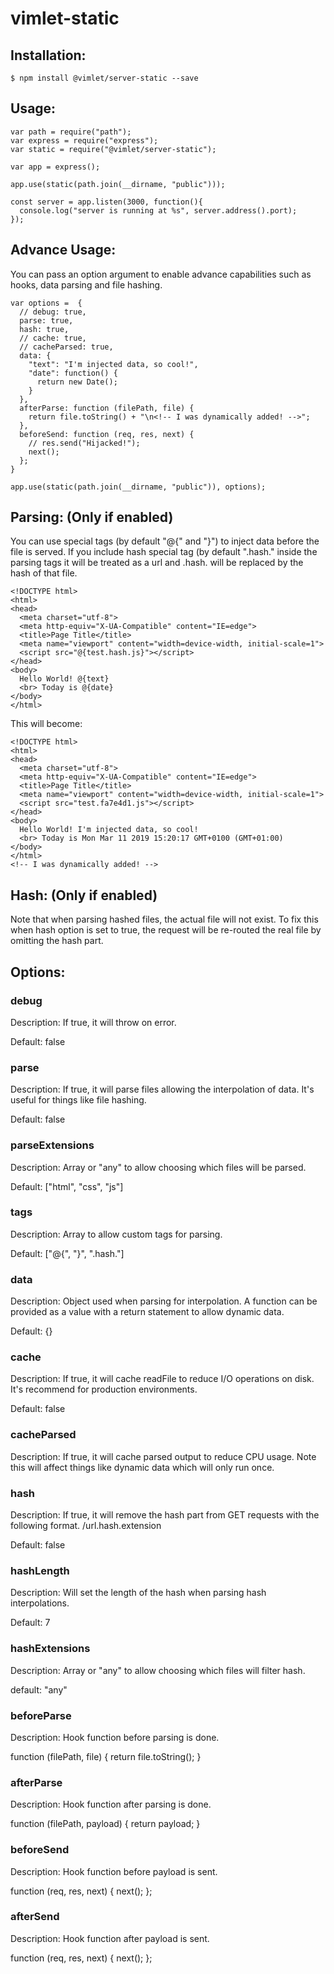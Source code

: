 # vimlet-static

## Installation:
```
$ npm install @vimlet/server-static --save
```

## Usage:
```
var path = require("path");
var express = require("express");
var static = require("@vimlet/server-static");

var app = express();
 
app.use(static(path.join(__dirname, "public")));
 
const server = app.listen(3000, function(){
  console.log("server is running at %s", server.address().port);
});
```

## Advance Usage:

You can pass an option argument to enable advance capabilities such as hooks, data parsing and file hashing.

```
var options =  {
  // debug: true,
  parse: true,
  hash: true,
  // cache: true,
  // cacheParsed: true,
  data: {
    "text": "I'm injected data, so cool!",
    "date": function() {
      return new Date();
    }
  },
  afterParse: function (filePath, file) {
    return file.toString() + "\n<!-- I was dynamically added! -->";
  },
  beforeSend: function (req, res, next) {
    // res.send("Hijacked!");
    next();
  };
}

app.use(static(path.join(__dirname, "public")), options); 
```

## Parsing: (Only if enabled)

You can use special tags (by default "@{" and "}") to inject data before the file is served.
If you include hash special tag (by default ".hash." inside the parsing tags it will be treated as a url and .hash. will be replaced by the hash of that file.

```
<!DOCTYPE html>
<html>
<head>
  <meta charset="utf-8">
  <meta http-equiv="X-UA-Compatible" content="IE=edge">
  <title>Page Title</title>
  <meta name="viewport" content="width=device-width, initial-scale=1">
  <script src="@{test.hash.js}"></script> 
</head>
<body>
  Hello World! @{text} 
  <br> Today is @{date}  
</body>
</html>
```

This will become:

```
<!DOCTYPE html>
<html>
<head>
  <meta charset="utf-8">
  <meta http-equiv="X-UA-Compatible" content="IE=edge">
  <title>Page Title</title>
  <meta name="viewport" content="width=device-width, initial-scale=1">
  <script src="test.fa7e4d1.js"></script>
</head>
<body>
  Hello World! I'm injected data, so cool! 
  <br> Today is Mon Mar 11 2019 15:20:17 GMT+0100 (GMT+01:00)  
</body>
</html>
<!-- I was dynamically added! -->
```

## Hash: (Only if enabled)

Note that when parsing hashed files, the actual file will not exist. To fix this when hash option is set to true, the request will be re-routed the real file by omitting the hash part.

## Options:

### debug 
Description: If true, it will throw on error. 

Default: false

### parse
Description: If true, it will parse files allowing the interpolation of data.
It's useful for things like file hashing.

Default: false

### parseExtensions
Description: Array or "any" to allow choosing which files will be parsed.

Default: ["html", "css", "js"]

### tags
Description: Array to allow custom tags for parsing.

Default: ["@{", "}", ".hash."]

### data
Description: Object used when parsing for interpolation. A function can be provided as a value with a return statement to allow dynamic data.

Default: {}

### cache
Description: If true, it will cache readFile to reduce I/O operations on disk. It's recommend for production environments.

Default: false

### cacheParsed
Description: If true, it will cache parsed output to reduce CPU usage. Note this will affect things like dynamic data which will only run once.

### hash
Description: If true, it will remove the hash part from GET requests with the following format. /url.hash.extension

Default: false

### hashLength
Description: Will set the length of the hash when parsing hash interpolations.

Default: 7

### hashExtensions 
Description: Array or "any" to allow choosing which files will filter hash.

default: "any"

### beforeParse
Description: Hook function before parsing is done.

function (filePath, file) { return file.toString(); }

### afterParse
Description: Hook function after parsing is done.

function (filePath, payload) { return payload; }

### beforeSend 
Description: Hook function before payload is sent.

function (req, res, next) { next(); };

###  afterSend
Description: Hook function after payload is sent.

function (req, res, next) { next(); };